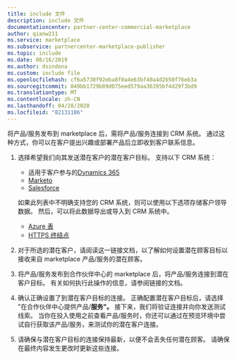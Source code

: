```yaml
---
title: include 文件
description: include 文件
documentationcenter: partner-center-commercial-marketplace
author: qianw211
ms.service: marketplace
ms.subservice: partnercenter-marketplace-publisher
ms.topic: include
ms.date: 08/16/2019
ms.author: dsindona
ms.custom: include file
ms.openlocfilehash: cf6a5730f92eba8f0a4e63bf40a4d2b50f76eb3a
ms.sourcegitcommit: 849bb1729b89d075eed579aa36395bf4d29f3bd9
ms.translationtype: MT
ms.contentlocale: zh-CN
ms.lasthandoff: 04/28/2020
ms.locfileid: "82131106"
---
```

将产品/服务发布到 marketplace 后，需将产品/服务连接到 CRM 系统。 通过这种方式，你可以在客户提出兴趣或部署产品后立即收到客户联系信息。

1. 选择希望我们向其发送潜在客户的潜在客户目标。 支持以下 CRM 系统：

    * 适用于客户参与的[Dynamics 365](../commercial-marketplace-lead-management-instructions-dynamics.md)
    * [Marketo](../commercial-marketplace-lead-management-instructions-marketo.md)
    * [Salesforce](../commercial-marketplace-lead-management-instructions-salesforce.md)

    如果此列表中不明确支持您的 CRM 系统，则可以使用以下选项存储客户领导数据。 然后，可以将此数据导出或导入到 CRM 系统中。

    * [Azure 表](../commercial-marketplace-lead-management-instructions-azure-table.md)
    * [HTTPS 终结点](../commercial-marketplace-lead-management-instructions-https.md)

2. 对于所选的潜在客户，请阅读这一链接文档，以了解如何设置潜在顾客目标以接收来自 marketplace 产品/服务的潜在顾客。
3. 将产品/服务发布到合作伙伴中心的 marketplace 后，将产品/服务连接到潜在客户目标。 有关如何执行此操作的信息，请参阅链接的文档。
4. 确认正确设置了到潜在客户目标的连接。 正确配置潜在客户目标后，请选择 "在合作伙伴中心提供产品/**服务"。** 接下来，我们将验证连接并向你发送测试线索。 当你在投入使用之前查看产品/服务时，你还可以通过在预览环境中尝试自行获取该产品/服务，来测试你的潜在客户连接。
5. 请确保与潜在客户目标的连接保持最新，以便不会丢失任何潜在顾客。 请确保在最终内容发生更改时更新这些连接。
